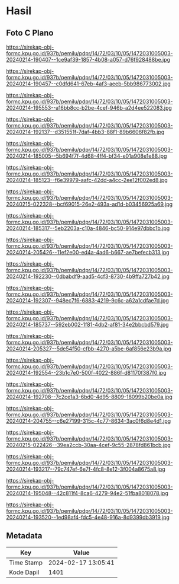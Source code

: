 # Hasil

## Foto C Plano

https://sirekap-obj-formc.kpu.go.id/937b/pemilu/pdpr/14/72/03/10/05/1472031005003-20240214-190407--1ce9af39-1857-4b08-a057-d76f928488be.jpg

https://sirekap-obj-formc.kpu.go.id/937b/pemilu/pdpr/14/72/03/10/05/1472031005003-20240214-190457--c0dfd641-67eb-4af3-aeeb-5bb986773002.jpg

https://sirekap-obj-formc.kpu.go.id/937b/pemilu/pdpr/14/72/03/10/05/1472031005003-20240214-195553--a16bb8cc-b2be-4cef-946b-a2d4ee522083.jpg

https://sirekap-obj-formc.kpu.go.id/937b/pemilu/pdpr/14/72/03/10/05/1472031005003-20240214-192137--d351551f-7daf-4bb3-88f1-89b6606f82fb.jpg

https://sirekap-obj-formc.kpu.go.id/937b/pemilu/pdpr/14/72/03/10/05/1472031005003-20240214-185005--5b694f7f-4d68-4ff4-bf34-e01a908e1e88.jpg

https://sirekap-obj-formc.kpu.go.id/937b/pemilu/pdpr/14/72/03/10/05/1472031005003-20240214-185123--f6e39979-aafc-42dd-a4cc-2ee12f002ed8.jpg

https://sirekap-obj-formc.kpu.go.id/937b/pemilu/pdpr/14/72/03/10/05/1472031005003-20240215-022328--bcf69015-26e2-493a-ad1d-b03456925a69.jpg

https://sirekap-obj-formc.kpu.go.id/937b/pemilu/pdpr/14/72/03/10/05/1472031005003-20240214-185317--5eb2203a-c10a-4846-bc50-914e97dbbc1b.jpg

https://sirekap-obj-formc.kpu.go.id/937b/pemilu/pdpr/14/72/03/10/05/1472031005003-20240214-205426--11ef2e00-ed4a-4ad6-b667-ae7befecb313.jpg

https://sirekap-obj-formc.kpu.go.id/937b/pemilu/pdpr/14/72/03/10/05/1472031005003-20240214-192230--0dbabdf9-aad5-4cf3-8730-4b9ffa727b42.jpg

https://sirekap-obj-formc.kpu.go.id/937b/pemilu/pdpr/14/72/03/10/05/1472031005003-20240214-192307--948ec7f6-6883-4219-9c6c-a62a1cdfae7d.jpg

https://sirekap-obj-formc.kpu.go.id/937b/pemilu/pdpr/14/72/03/10/05/1472031005003-20240214-185737--592eb002-1f81-4db2-af81-34e2bbcbd579.jpg

https://sirekap-obj-formc.kpu.go.id/937b/pemilu/pdpr/14/72/03/10/05/1472031005003-20240214-205327--5de54f50-cfbb-4270-a5be-6af856e23b9a.jpg

https://sirekap-obj-formc.kpu.go.id/937b/pemilu/pdpr/14/72/03/10/05/1472031005003-20240214-192554--23b1c7e0-500f-4022-886f-d81170f387f0.jpg

https://sirekap-obj-formc.kpu.go.id/937b/pemilu/pdpr/14/72/03/10/05/1472031005003-20240214-192708--7c2ce1a3-6bd0-4d95-8809-18099b20be0a.jpg

https://sirekap-obj-formc.kpu.go.id/937b/pemilu/pdpr/14/72/03/10/05/1472031005003-20240214-204755--c6e27199-315c-4c77-8634-3ac0f6d8e4d1.jpg

https://sirekap-obj-formc.kpu.go.id/937b/pemilu/pdpr/14/72/03/10/05/1472031005003-20240215-022426--39ea2ccb-30aa-4cef-9c55-2878fd861bcb.jpg

https://sirekap-obj-formc.kpu.go.id/937b/pemilu/pdpr/14/72/03/10/05/1472031005003-20240214-193217--79c747ef-6e7f-4fc8-8e12-3f004a8675a8.jpg

https://sirekap-obj-formc.kpu.go.id/937b/pemilu/pdpr/14/72/03/10/05/1472031005003-20240214-195048--42c811f4-8ca6-4279-94e2-51fba8018078.jpg

https://sirekap-obj-formc.kpu.go.id/937b/pemilu/pdpr/14/72/03/10/05/1472031005003-20240214-193520--1ed98af4-fdc5-4e48-916a-8d9399db3919.jpg


## Metadata

| Key        | Value               |
| ---------- | ------------------- |
| Time Stamp | 2024-02-17 13:05:41 |
| Kode Dapil | 1401                |



